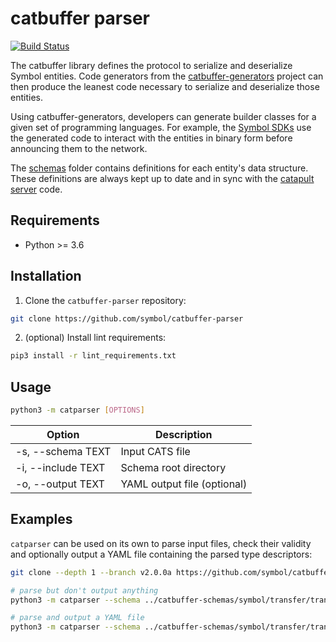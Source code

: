 # catbuffer parser

[![Build Status](https://api.travis-ci.com/symbol/catbuffer-parser.svg?branch=main)](https://travis-ci.com/symbol/catbuffer-parser)

The catbuffer library defines the protocol to serialize and deserialize Symbol entities. Code generators from the [catbuffer-generators](https://github.com/symbol/catbuffer-generators) project can then produce the leanest code necessary to serialize and deserialize those entities.

Using catbuffer-generators, developers can generate builder classes for a given set of programming languages. For example, the [Symbol SDKs](https://symbol.github.io/sdk) use the generated code to interact with the entities in binary form before announcing them to the network.

The [schemas](https://github.com/symbol/catbuffer-schemas) folder contains definitions for each entity's data structure. These definitions are always kept up to date and in sync with the [catapult server](https://github.com/symbol/catapult-server) code.

## Requirements

* Python >= 3.6

## Installation

1. Clone the ``catbuffer-parser`` repository:

```bash
git clone https://github.com/symbol/catbuffer-parser
```

2. (optional) Install lint requirements:

```bash
pip3 install -r lint_requirements.txt
```

## Usage

```bash
python3 -m catparser [OPTIONS]
```

| Option               | Description                                                                                                                                                |
| -------------------- | ---------------------------------------------------------------------------------------------------------------------------------------------------------- |
| -s, --schema TEXT    | Input CATS file                                                                                                                                            |
| -i, --include TEXT   | Schema root directory                                                                                                                                      |
| -o, --output TEXT    | YAML output file (optional)                                                                                                                                |

## Examples

``catparser`` can be used on its own to parse input files, check their validity and optionally output a YAML file containing the parsed type descriptors:

```bash
git clone --depth 1 --branch v2.0.0a https://github.com/symbol/catbuffer-schemas.git

# parse but don't output anything
python3 -m catparser --schema ../catbuffer-schemas/symbol/transfer/transfer.cats --include ../catbuffer-schemas/symbol

# parse and output a YAML file
python3 -m catparser --schema ../catbuffer-schemas/symbol/transfer/transfer.cats --include ../catbuffer-schemas/symbol --output ../catbuffer-schemas/all.yaml
```
